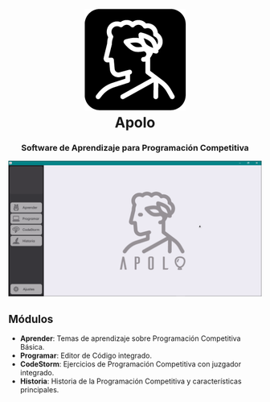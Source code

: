 <h1 align="center">
  <br>
  <a><img src="https://raw.githubusercontent.com/BryanttV/Apolo_Software/Bryann/src/Resources/IconoApolo_200px.png" alt="Markdownify"></a>
  <br>
  Apolo
  <br>
</h1>

<h3 align="center">Software de Aprendizaje para 
Programación Competitiva</h3>

![screenshot](https://raw.githubusercontent.com/BryanttV/Apolo_Software/Bryann/src/Resources/Apolo.gif)

## Módulos

- **Aprender**: Temas de aprendizaje sobre Programación Competitiva Básica.
- **Programar**: Editor de Código integrado.
- **CodeStorm**: Ejercicios de Programación Competitiva con juzgador integrado.
- **Historia**: Historia de la Programación Competitiva y características principales.
